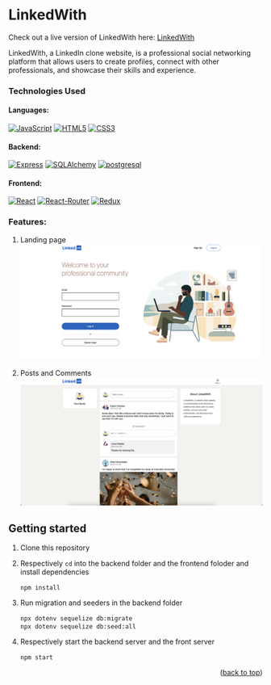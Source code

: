 # LinkedWith

<a name="readme-top"></a>

Check out a live version of LinkedWith here:
[LinkedWith][render-url]

[render-url]: https://linkedwith.onrender.com

LinkedWith, a LinkedIn clone website, is a professional social networking platform that allows users to create profiles, connect with other professionals, and showcase their skills and experience.

### Technologies Used
#### Languages:
[![JavaScript](https://img.shields.io/badge/JavaScript-F7DF1E?style=for-the-badge&logo=javascript&logoColor=black)](https://www.javascript.com/)
[![HTML5](https://img.shields.io/badge/HTML5-E34F26?style=for-the-badge&logo=html5&logoColor=white)](https://html.com/)
[![CSS3](https://img.shields.io/badge/CSS3-1572B6?style=for-the-badge&logo=css3&logoColor=white)](https://www.w3.org/Style/CSS/Overview.en.html)
#### Backend:
[![Express](https://img.shields.io/badge/Express.js-404D59?style=for-the-badge)](https://expressjs.com/)
[![SQLAlchemy](https://img.shields.io/badge/SQLAlchemy-CA4245?style=for-the-badge)](https://www.sqlalchemy.org/)
[![postgresql](https://img.shields.io/badge/PostgreSQL-316192?style=for-the-badge&logo=postgresql&logoColor=white)](https://www.postgresql.org/)
#### Frontend:
[![React](https://img.shields.io/badge/React-20232A?style=for-the-badge&logo=react&logoColor=61DAFB)](https://react.dev/)
[![React-Router](https://img.shields.io/badge/React_Router-CA4245?style=for-the-badge&logo=react-router&logoColor=white)](https://reactrouter.com/en/main)
[![Redux](https://img.shields.io/badge/Redux-593D88?style=for-the-badge&logo=redux&logoColor=white)](https://redux.js.org/)



### Features:
1. Landing page
![home-page-demo-user]

[home-page-demo-user]: ./assets/LinkedWith-landing-page.png

2. Posts and Comments
![home-page-posts]

[home-page-posts]: ./assets/LinkedWith-posts-and-comments.png


## Getting started
1. Clone this repository

2. Respectively ```cd``` into the backend folder and the frontend foloder and install dependencies
      ```
      npm install
      ```

3. Run migration and seeders in the backend folder
      ```
      npx dotenv sequelize db:migrate
      npx dotenv sequelize db:seed:all
      ```

4. Respectively start the backend server and the front server
      ```
      npm start
      ```


<p align="right">(<a href="#readme-top">back to top</a>)</p>


<!-- MARKDOWN LINKS & IMAGES -->
